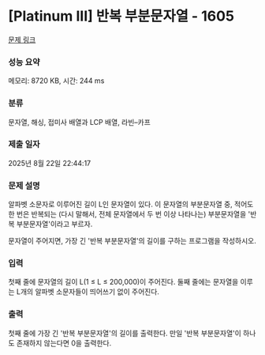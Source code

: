 # [Platinum III] 반복 부분문자열 - 1605 

[문제 링크](https://www.acmicpc.net/problem/1605) 

### 성능 요약

메모리: 8720 KB, 시간: 244 ms

### 분류

문자열, 해싱, 접미사 배열과 LCP 배열, 라빈–카프

### 제출 일자

2025년 8월 22일 22:44:17

### 문제 설명

<p>알파벳 소문자로 이루어진 길이 L인 문자열이 있다. 이 문자열의 부분문자열 중, 적어도 한 번은 반복되는 (다시 말해서, 전체 문자열에서 두 번 이상 나타나는) 부분문자열을 '반복 부분문자열'이라고 부르자.</p>

<p>문자열이 주어지면, 가장 긴 '반복 부분문자열'의 길이를 구하는 프로그램을 작성하시오.</p>

### 입력 

 <p>첫째 줄에 문자열의 길이 L(1 ≤ L ≤ 200,000)이 주어진다. 둘째 줄에는 문자열을 이루는 L개의 알파벳 소문자들이 띄어쓰기 없이 주어진다.</p>

### 출력 

 <p>첫째 줄에 가장 긴 '반복 부분문자열'의 길이를 출력한다. 만일 '반복 부분문자열'이 하나도 존재하지 않는다면 0을 출력한다.</p>

